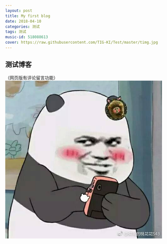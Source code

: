 ```yaml
---
layout: post
title: My first blog
date: 2018-04-10
categories: 测试
tags: 测试
music-id: 518088613
cover: https://raw.githubusercontent.com/TIG-KI/Test/master/timg.jpg
---
```


## 测试博客
（网页版有评论留言功能）
![](https://raw.githubusercontent.com/TIG-KI/Test/master/Cache.jpg)

